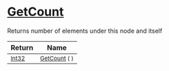 # [GetCount](./HierarchyElement-100664055.md)

Returns number of elements under this node and itself

| Return | Name | 
| --- | --- | 
| <sub>[Int32](https://docs.microsoft.com/en-us/dotnet/api/System.Int32)</sub>| <sub>[GetCount](./HierarchyElement-100664055.md) (  )</sub>| <br>


